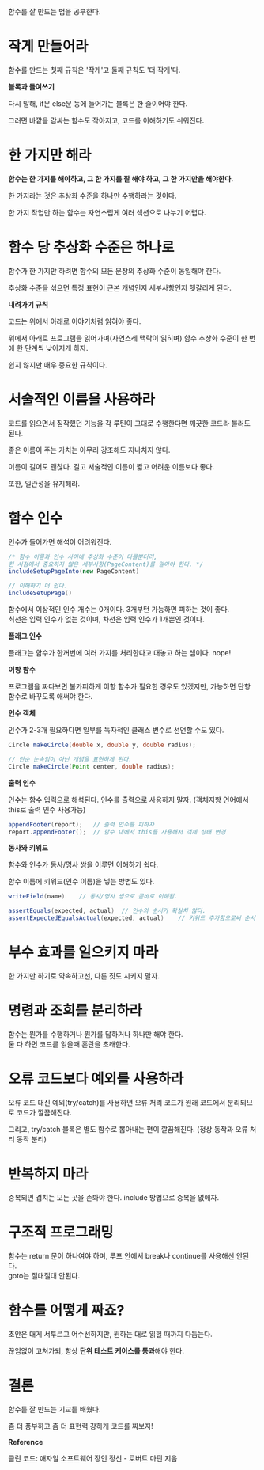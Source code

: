 함수를 잘 만드는 법을 공부한다.

# 작게 만들어라
함수를 만드는 첫째 규칙은 '작게'고 둘째 규칙도 '더 작게'다.

**블록과 들여쓰기**

다시 말해, if문 else문 등에 들어가는 블록은 한 줄이어야 한다.  

그러면 바깥을 감싸는 함수도 작아지고, 코드를 이해하기도 쉬워진다.

# 한 가지만 해라
**함수는 한 가지를 해야하고, 그 한 가지를 잘 해야 하고, 그 한 가지만을 해야한다.**

한 가지라는 것은 추상화 수준을 하나만 수행하라는 것이다.

한 가지 작업만 하는 함수는 자연스럽게 여러 섹션으로 나누기 어렵다.

# 함수 당 추상화 수준은 하나로
함수가 한 가지만 하려면 함수의 모든 문장의 추상화 수준이 동일해야 한다.

추상화 수준을 섞으면 특정 표현이 근본 개념인지 세부사항인지 헷갈리게 된다.

**내려가기 규칙**

코드는 위에서 아래로 이야기처럼 읽혀야 좋다.

위에서 아래로 프로그램을 읽어가며(자연스레 맥락이 읽히며) 함수 추상화 수준이 한 번에 한 단계씩 낮아지게 하자.

쉽지 않지만 매우 중요한 규칙이다.
# 서술적인 이름을 사용하라
코드를 읽으면서 짐작했던 기능을 각 루틴이 그대로 수행한다면 깨끗한 코드라 불러도 된다.

좋은 이름이 주는 가치는 아무리 강조해도 지나치지 않다.

이름이 길어도 괜찮다. 길고 서술적인 이름이 짧고 어려운 이름보다 좋다. 

또한, 일관성을 유지해라.
# 함수 인수
인수가 들어가면 해석이 어려워진다. 
```java
/* 함수 이름과 인수 사이에 추상화 수준이 다를뿐더러, 
현 시점에서 중요하지 않은 세부사항(PageContent)를 알아야 한다. */
includeSetupPageInto(new PageContent)

// 이해하기 더 쉽다.
includeSetupPage()
```

함수에서 이상적인 인수 개수는 0개이다. 3개부턴 가능하면 피하는 것이 좋다.   
최선은 입력 인수가 없는 것이며, 차선은 입력 인수가 1개뿐인 것이다.

**플래그 인수**  

플래그는 함수가 한꺼번에 여러 가지를 처리한다고 대놓고 하는 셈이다. nope!

**이항 함수**  

프로그램을 짜다보면 불가피하게 이항 함수가 필요한 경우도 있겠지만, 가능하면 단항 함수로 바꾸도록 애써야 한다.

**인수 객체**  

인수가 2-3개 필요하다면 일부를 독자적인 클래스 변수로 선언할 수도 있다.
```java
Circle makeCircle(double x, double y, double radius);

// 단순 눈속임이 아닌 개념을 표현하게 된다.
Circle makeCircle(Point center, double radius);
```

**출력 인수**  

인수는 함수 입력으로 해석된다. 인수를 출력으로 사용하지 말자. (객체지향 언어에서 this로 출력 인수 사용가능)

```java
appendFooter(report);	// 출력 인수를 피하자
report.appendFooter();	// 함수 내에서 this를 사용해서 객체 상태 변경
```

**동사와 키워드**  

함수와 인수가 동사/명사 쌍을 이루면 이해하기 쉽다.  

함수 이름에 키워드(인수 이름)을 넣는 방법도 있다.

```java
writeField(name)	// 동사/명사 쌍으로 곧바로 이해됨.

assertEquals(expected, actual)	// 인수의 순서가 확실치 않다.
assertExpectedEqualsActual(expected, actual)	// 키워드 추가함으로써 순서 명시됨
```
# 부수 효과를 일으키지 마라
한 가지만 하기로 약속하고선, 다른 짓도 시키지 말자.

# 명령과 조회를 분리하라
함수는 뭔가를 수행하거나 뭔가를 답하거나 하나만 해야 한다.   
둘 다 하면 코드를 읽을때 혼란을 초래한다.

# 오류 코드보다 예외를 사용하라
오류 코드 대신 예외(try/catch)를 사용하면 오류 처리 코드가 원래 코드에서 분리되므로 코드가 깔끔해진다.

그리고, try/catch 블록은 별도 함수로 뽑아내는 편이 깔끔해진다. (정상 동작과 오류 처리 동작 분리)

# 반복하지 마라
중복되면 겹치는 모든 곳을 손봐야 한다. include 방법으로 중복을 없애자.

# 구조적 프로그래밍
함수는 return 문이 하나여야 하며, 루프 안에서 break나 continue를 사용해선 안된다.   
goto는 절대절대 안된다.

# 함수를 어떻게 짜죠?
초안은 대게 서투르고 어수선하지만, 원하는 대로 읽힐 때까지 다듬는다.

끊임없이 고쳐가되, 항상 **단위 테스트 케이스를 통과**해야 한다.

# 결론
함수를 잘 만드는 기교를 배웠다.

좀 더 풍부하고 좀 더 표현력 강하게 코드를 짜보자!

**Reference**  

클린 코드: 애자일 소프트웨어 장인 정신 - 로버트 마틴 지음

